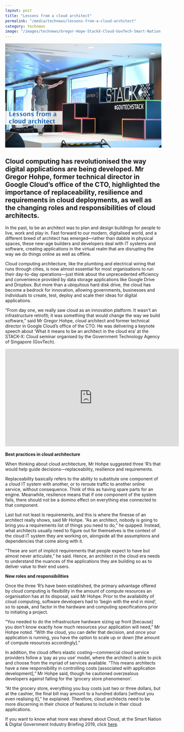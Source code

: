 ```yaml
---
layout: post
title: "Lessons from a cloud architect"
permalink: "/media/technews/lessons-from-a-cloud-architect"
category: technews
image: "/images/technews/Gregor-Hope-StackX-Cloud-GovTech-Smart-Nation.jpg"
---
```


![Gregor Hohpe, sharing about Cloud Architecture at Stack-X: Cloud organised by GovTech](/images/technews/Gregor-Hope-StackX-Cloud-GovTech-Smart-Nation.jpg)


Cloud computing has revolutionised the way digital applications are being developed. Mr Gregor Hohpe, former technical director in Google Cloud’s office of the CTO, highlighted the importance of replaceability, resilience and requirements in cloud deployments, as well as the changing roles and responsibilities of cloud architects.
---

In the past, to be an architect was to plan and design buildings for people to live, work and play in. Fast forward to our modern, digitalised world, and a different breed of architect has emerged—rather than dabble in physical spaces, these new-age builders and developers deal with IT systems and software, creating applications in the virtual realm that are disrupting the way we do things online as well as offline.

Cloud computing architecture, like the plumbing and electrical wiring that runs through cities, is now almost essential for most organisations to run their day-to-day operations—just think about the unprecedented efficiency and convenience provided by data storage applications like Google Drive and Dropbox. But more than a ubiquitous hard disk drive, the cloud has become a bedrock for innovation, allowing governments, businesses and individuals to create, test, deploy and scale their ideas for digital applications. 

“From day one, we really saw cloud as an innovation platform. It wasn’t an infrastructure retrofit; it was something that would change the way we build software,” said Mr Gregor Hohpe, cloud architect and former technical director in Google Cloud’s office of the CTO. He was delivering a keynote speech about ‘What it means to be an architect in the cloud era’ at the STACK-X: Cloud seminar organised by the Government Technology Agency of Singapore (GovTech). 

<div class="bp-youtube">
  <iframe width="560" height="315" src="https://www.youtube.com/embed/b75e1y2nFXc" frameborder="0" allow="autoplay; encrypted-media" allowfullscreen></iframe>
</div>

**Best practices in cloud architecture**

When thinking about cloud architecture, Mr Hohpe suggested three ‘R’s that would help guide decisions—replaceability, resilience and requirements.

Replaceability basically refers to the ability to substitute one component of a cloud IT system with another, or to reroute traffic to another online service, without consequence. Think of this as having spare parts for an engine. Meanwhile, resilience means that if one component of the system fails, there should not be a domino effect on everything else connected to that component.

Last but not least is requirements, and this is where the finesse of an architect really shows, said Mr Hohpe. “As an architect, nobody is going to bring you a requirements list of things you need to do,” he quipped. Instead, what architects usually need to figure out for themselves is the context of the cloud IT system they are working on, alongside all the assumptions and dependencies that come along with it. 

“These are sort of implicit requirements that people expect to have but almost never articulate,” he said. Hence, an architect in the cloud era needs to understand the nuances of the applications they are building so as to deliver value to their end users. 

**New roles and responsibilities**

Once the three ‘R’s have been established, the primary advantage offered by cloud computing is flexibility in the amount of compute resources an organisation has at its disposal, said Mr Hohpe. Prior to the availability of cloud computing, software developers had to ‘begin with the end in mind’, so to speak, and factor in the hardware and computing specifications prior to initiating a project.

“You needed to do the infrastructure hardware sizing up front [because] you don't know exactly how much resources your application will need,” Mr Hohpe noted. “With the cloud, you can defer that decision, and once your application is running, you have the option to scale up or down [the amount of compute resources accordingly].”

In addition, the cloud offers elastic costing—commercial cloud service providers follow a ‘pay as you use’ model, where the architect is able to pick and choose from the myriad of services available. “This means architects have a new responsibility in controlling costs [associated with application development],” Mr Hohpe said, though he cautioned overzealous developers against falling for the ‘grocery store phenomenon’.

“At the grocery store, everything you buy costs just two or three dollars, but at the cashier, the final bill may amount to a hundred dollars [without you even realising it],” he explained. Therefore, cloud architects need to be more discerning in their choice of features to include in their cloud applications.


If you want to know what more was shared about Cloud, at the Smart Nation & Digital Government Industry Briefing 2019, click [here](https://www.tech.gov.sg/media/technews/soaring-high-with-commercial-cloud).
